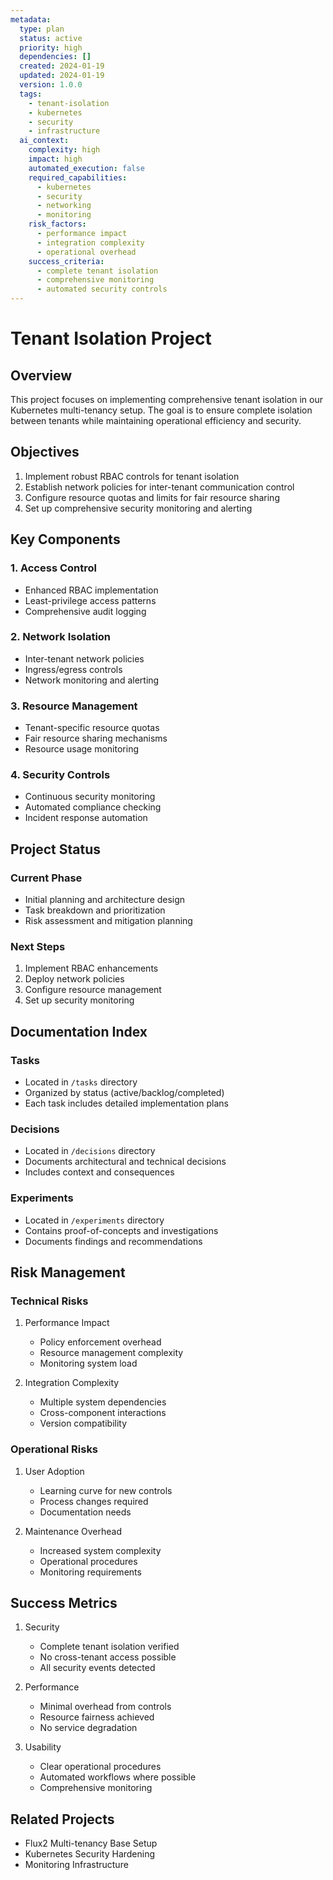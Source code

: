 ```yaml
---
metadata:
  type: plan
  status: active
  priority: high
  dependencies: []
  created: 2024-01-19
  updated: 2024-01-19
  version: 1.0.0
  tags:
    - tenant-isolation
    - kubernetes
    - security
    - infrastructure
  ai_context:
    complexity: high
    impact: high
    automated_execution: false
    required_capabilities:
      - kubernetes
      - security
      - networking
      - monitoring
    risk_factors:
      - performance impact
      - integration complexity
      - operational overhead
    success_criteria:
      - complete tenant isolation
      - comprehensive monitoring
      - automated security controls
---
```


# Tenant Isolation Project

## Overview
This project focuses on implementing comprehensive tenant isolation in our Kubernetes multi-tenancy setup. The goal is to ensure complete isolation between tenants while maintaining operational efficiency and security.

## Objectives
1. Implement robust RBAC controls for tenant isolation
2. Establish network policies for inter-tenant communication control
3. Configure resource quotas and limits for fair resource sharing
4. Set up comprehensive security monitoring and alerting

## Key Components

### 1. Access Control
- Enhanced RBAC implementation
- Least-privilege access patterns
- Comprehensive audit logging

### 2. Network Isolation
- Inter-tenant network policies
- Ingress/egress controls
- Network monitoring and alerting

### 3. Resource Management
- Tenant-specific resource quotas
- Fair resource sharing mechanisms
- Resource usage monitoring

### 4. Security Controls
- Continuous security monitoring
- Automated compliance checking
- Incident response automation

## Project Status

### Current Phase
- Initial planning and architecture design
- Task breakdown and prioritization
- Risk assessment and mitigation planning

### Next Steps
1. Implement RBAC enhancements
2. Deploy network policies
3. Configure resource management
4. Set up security monitoring

## Documentation Index

### Tasks
- Located in `/tasks` directory
- Organized by status (active/backlog/completed)
- Each task includes detailed implementation plans

### Decisions
- Located in `/decisions` directory
- Documents architectural and technical decisions
- Includes context and consequences

### Experiments
- Located in `/experiments` directory
- Contains proof-of-concepts and investigations
- Documents findings and recommendations

## Risk Management

### Technical Risks
1. Performance Impact
   - Policy enforcement overhead
   - Resource management complexity
   - Monitoring system load

2. Integration Complexity
   - Multiple system dependencies
   - Cross-component interactions
   - Version compatibility

### Operational Risks
1. User Adoption
   - Learning curve for new controls
   - Process changes required
   - Documentation needs

2. Maintenance Overhead
   - Increased system complexity
   - Operational procedures
   - Monitoring requirements

## Success Metrics
1. Security
   - Complete tenant isolation verified
   - No cross-tenant access possible
   - All security events detected

2. Performance
   - Minimal overhead from controls
   - Resource fairness achieved
   - No service degradation

3. Usability
   - Clear operational procedures
   - Automated workflows where possible
   - Comprehensive monitoring

## Related Projects
- Flux2 Multi-tenancy Base Setup
- Kubernetes Security Hardening
- Monitoring Infrastructure
